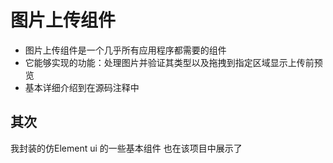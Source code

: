 # 图片上传组件

- 图片上传组件是一个几乎所有应用程序都需要的组件
- 它能够实现的功能：处理图片并验证其类型以及拖拽到指定区域显示上传前预览
- 基本详细介绍到在源码注释中

## 其次
 我封装的仿Element ui 的一些基本组件  也在该项目中展示了




